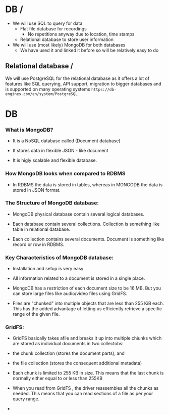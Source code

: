 # DB / #

- We will use SQL to query for data
  - Flat file database for recordings
    - No repetitions anyway due to location, time stamps
  - Relational database to store user information
- We will use (most likely) MongoDB for both databases
  - We have used it and linked it before so will be relatively easy to do

## Relational database / ##

We will use PostgreSQL for the relational database as it offers a lot of features like SQL querying, API support, migration to bigger databases and is supported on many operating systems
`https://db-engines.com/en/system/PostgreSQL`

# DB
### What is MongoDB?

- It is a NoSQL database called (Document database)

- It stores data in flexible JSON - like document

- It is higly scalable and flexible database.

### How MongoDB looks when compared to RDBMS

- In RDBMS the data is stored in tables, whereas in MONGODB the data is stored in JSON format. 

###  The Structure of MongoDB database:

- MongoDB physical database contain several logical databases.

- Each database contain several collections. Collection is something like table in relational database.

- Each collection contains several documents. Document is something like record or row in RDBMS.

### Key Characteristics of MongoDB database:

- Installation and setup is very easy

- All information related to a document is stored in a single place.

- MongoDB has a restriction of each document size to be 16 MB. But you can store large files like audio/video files using GridFS.

- Files are "chunked" into multiple objects that are less than 255 KiB each. This has the added advantage of letting us efficiently retrieve a specific range of the given file.


### GridFS:

- GridFS basically takes afile and breaks it up into multiple chiunks which are stored as individual documents in two collectobs:

 - the chunk collection (stores the document parts), and

 - the file collection (stores the consequent additional metadata)


 - Each chunk is limited to 255 KB in size. This means that the last chunk is normally either equal to or less than 255KB 


 - When you read from GridFS , the driver reassembles all the chunks as needed. This means that you can read sections of a file as per your query range.

 - 
